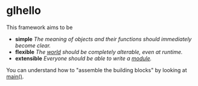 # glhello

This framework aims to be
 - **simple** *The meaning of objects and their functions should immediately become clear.*
 - **flexible** *The [world](../master/World.h) should be completely alterable, even at runtime.*
 - **extensible** *Everyone should be able to write a [module](../master/Module.h).*

You can understand how to "assemble the building blocks" by looking at [main()](../master/main.cpp#L69).
